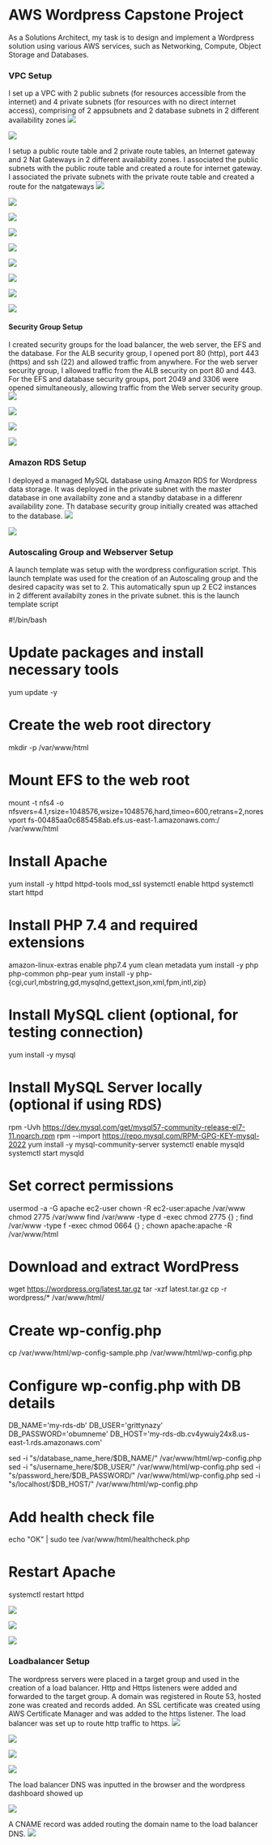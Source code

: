 # AWS Wordpress Capstone Project

As a Solutions Architect, my task is to design and implement a Wordpress solution using various AWS services, such as Networking, Compute, Object Storage and Databases.

### VPC Setup
I set up a VPC with 2 public subnets (for resources accessible from the internet) and 4 private subnets (for resources with no direct internet access), comprising of 2 appsubnets and 2 database subnets in 2 different availability zones
![](./1.png)

![](./2.png)

I setup a public route table and 2 private route tables, an Internet gateway and 2 Nat Gateways in 2 different availability zones. I associated the public subnets with the public route table and created a route for internet gateway. I associated the private subnets with the private route table and created a route for the natgateways
![](./3.png)

![](./4.png)

![](./5.png)

![](./6.png)

![](./7.png)

![](./8.png)

![](./9.png)

![](./10.png)

![](./11.png)

#### Security Group Setup
I created security groups for the load balancer, the web server, the EFS and the database. For the ALB security group, I opened port 80 (http), port 443 (https) and ssh (22) and allowed traffic from anywhere. For the web server security group, I allowed traffic from the ALB security on port 80 and 443. For the EFS and database security groups, port 2049 and 3306 were opened simultaneously, allowing traffic from the Web server security group.
![](./12.png)

![](./13.png)

![](./14.png)

![](./15.png)

### Amazon RDS Setup
I deployed a managed MySQL database using Amazon RDS for Wordpress data storage. It was deployed in the private subnet with the master database in one availabilty zone and a standby database in a differenr availability zone. Th database security group initially created was attached to the database.
![](./16.png)

![](./17.png)

### Autoscaling Group and Webserver Setup
A launch template was setup with the wordpress configuration script. This launch template was used for the creation of an Autoscaling group and the desired capacity was set to 2. This automatically spun up 2 EC2 instances in 2 different availabilty zones in the private subnet. this is the launch template script

#!/bin/bash
# Update packages and install necessary tools
yum update -y

# Create the web root directory
mkdir -p /var/www/html

# Mount EFS to the web root
mount -t nfs4 -o nfsvers=4.1,rsize=1048576,wsize=1048576,hard,timeo=600,retrans=2,noresvport fs-00485aa0c685458ab.efs.us-east-1.amazonaws.com:/ /var/www/html

# Install Apache
yum install -y httpd httpd-tools mod_ssl
systemctl enable httpd
systemctl start httpd

# Install PHP 7.4 and required extensions
amazon-linux-extras enable php7.4
yum clean metadata
yum install -y php php-common php-pear
yum install -y php-{cgi,curl,mbstring,gd,mysqlnd,gettext,json,xml,fpm,intl,zip}

# Install MySQL client (optional, for testing connection)
yum install -y mysql

# Install MySQL Server locally (optional if using RDS)
rpm -Uvh https://dev.mysql.com/get/mysql57-community-release-el7-11.noarch.rpm
rpm --import https://repo.mysql.com/RPM-GPG-KEY-mysql-2022
yum install -y mysql-community-server
systemctl enable mysqld
systemctl start mysqld

# Set correct permissions
usermod -a -G apache ec2-user
chown -R ec2-user:apache /var/www
chmod 2775 /var/www
find /var/www -type d -exec chmod 2775 {} \;
find /var/www -type f -exec chmod 0664 {} \;
chown apache:apache -R /var/www/html

# Download and extract WordPress
wget https://wordpress.org/latest.tar.gz
tar -xzf latest.tar.gz
cp -r wordpress/* /var/www/html/

# Create wp-config.php
cp /var/www/html/wp-config-sample.php /var/www/html/wp-config.php

# Configure wp-config.php with DB details
DB_NAME='my-rds-db'
DB_USER='grittynazy'
DB_PASSWORD='obumneme'
DB_HOST='my-rds-db.cv4ywuiy24x8.us-east-1.rds.amazonaws.com'

sed -i "s/database_name_here/$DB_NAME/" /var/www/html/wp-config.php
sed -i "s/username_here/$DB_USER/" /var/www/html/wp-config.php
sed -i "s/password_here/$DB_PASSWORD/" /var/www/html/wp-config.php
sed -i "s/localhost/$DB_HOST/" /var/www/html/wp-config.php

# Add health check file
echo "OK" | sudo tee /var/www/html/healthcheck.php

# Restart Apache
systemctl restart httpd

![](./23.png)

![](./24.png)

![](./18.png)

### Loadbalancer Setup
The wordpress servers were placed in a target group and used in the creation of a load balancer. Http and Https listeners were added and forwarded to the target group. A domain was registered in Route 53, hosted zone was created and records added. An SSL certificate was created using AWS Certificate Manager and was added to the https listener. The load balancer was set up to route http traffic to https.
![](./19.png)

![](./20.png)

![](./21.png)

![](./22.png)

The load balancer DNS was inputted in the browser and the wordpress dashboard showed up

![](./28.png)

A CNAME record was added routing the domain name to the load balancer DNS. 
![](./29.png)


